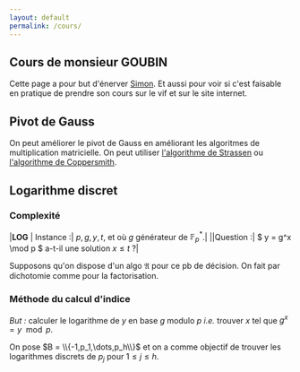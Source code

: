 ```yaml
---
layout: default
permalink: /cours/
---
```


## Cours de monsieur GOUBIN

Cette page a pour but d'énerver
[Simon](https://fr.linkedin.com/in/simon-masson-74837889). Et aussi pour voir si c'est
faisable en pratique de prendre son cours sur le vif et sur le site
internet.

## Pivot de Gauss

On peut améliorer le pivot de Gauss en améliorant les algoritmes de
multiplication matricielle. On peut utiliser [l'algorithme de
Strassen](https://fr.wikipedia.org/wiki/Algorithme_de_Strassen) ou
[l'algorithme de
Coppersmith](https://en.wikipedia.org/wiki/Coppersmith%E2%80%93Winograd_algorithm).

## Logarithme discret

### Complexité

|**LOG** | Instance :| $p,g,y,t$, et où $g$ générateur de $\mathbb{F}_p^*$.|
||Question :| $ y = g^x \mod p $ a-t-il une solution $x\leq t$ ?|

Supposons qu'on dispose d'un algo $\mathfrak A$ pour ce pb de décision.
On fait par dichotomie comme pour la factorisation.

### Méthode du calcul d'indice

*But :* calculer le logarithme de $y$ en base $g$ modulo $p$ *i.e.*
trouver $x$ tel que $g^x = y \mod p$.

On pose $B = \\{-1,p_1,\dots,p_h\\}$ et on a comme objectif de trouver les
logarithmes discrets de $p_j$ pour $1\leq j \leq h$. 
